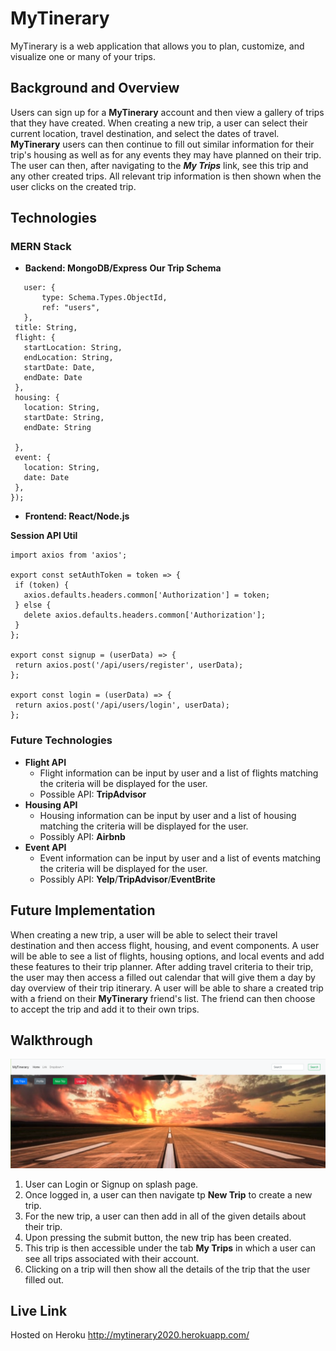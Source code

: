 # MyTinerary
MyTinerary is a web application that allows you to plan, customize, and visualize one or many of your trips.

## Background and Overview

 Users can sign up for a **MyTinerary** account and then view a gallery of trips that they have created. When creating a new trip, a user can select their current location, travel destination, and select the dates of travel. **MyTinerary** users can then continue to fill out similar information for their trip's housing as well as for any events they may have planned on their trip. The user can then, after navigating to the ***My Trips*** link, see this trip and any other created trips. All relevant trip information is then shown when the user clicks on the created trip.


## Technologies

 ### MERN Stack
 
 - **Backend: MongoDB/Express**
**Our Trip Schema**
 ``` var Trip = mongoose.model("trip", {
    user: {
        type: Schema.Types.ObjectId,
        ref: "users",
    },
  title: String,
  flight: {
    startLocation: String,
    endLocation: String,
    startDate: Date,
    endDate: Date
  },
  housing: {
    location: String,
    startDate: String,
    endDate: String

  },
  event: {
    location: String,
    date: Date
  },
}); 
```


 
 -  **Frontend: React/Node.js**
 
 **Session API Util**
 ```  
import axios from 'axios';

export const setAuthToken = token => {
  if (token) {
    axios.defaults.headers.common['Authorization'] = token;
  } else {
    delete axios.defaults.headers.common['Authorization'];
  }
};

export const signup = (userData) => {
  return axios.post('/api/users/register', userData);
};

export const login = (userData) => {
  return axios.post('/api/users/login', userData);
};
```

 ### Future Technologies
  - **Flight API**
	 - Flight information can be input by user and a list of flights matching the criteria will be displayed for the user.
	 - Possible API: **TripAdvisor**
  - **Housing API**
	   - Housing information can be input by user and a list of housing matching the criteria will be displayed for the user.
    - Possibly API: **Airbnb**
  - **Event API**
	   - Event information can be input by user and a list of events matching the criteria will be displayed for the user.
    - Possibly API: **Yelp**/**TripAdvisor**/**EventBrite**
    
 

## Future Implementation
When creating a new trip, a user will be able to select their travel destination and then access flight, housing, and event components. A user will be able to see a list of flights, housing options, and local events and add these features to their trip planner. After adding travel criteria to their trip, the user may then access a filled out calendar that will give them a day by day overview of their trip itinerary. A user will be able to share a created trip with a friend on their **MyTinerary** friend's list. The friend can then choose to accept the trip and add it to their own trips.

## Walkthrough
![Image of Site](https://github.com/sanaanymoe/MyTinerary/blob/master/screen_shot_2020-07-10_at_11.09.58_am.png)
 1. User can Login or Signup on splash page.
 2. Once logged in, a user can then navigate tp **New Trip** to create a new trip.
 3. For the new trip, a user can then add in all of the given details about their trip.
 4. Upon pressing the submit button, the new trip has been created.
 5. This trip is then accessible under the tab **My Trips** in which a user can see all trips associated with their account.
 6. Clicking on a trip will then  show all the details of the trip that the user filled out. 
 
 ## Live Link
 Hosted on Heroku
 http://mytinerary2020.herokuapp.com/



